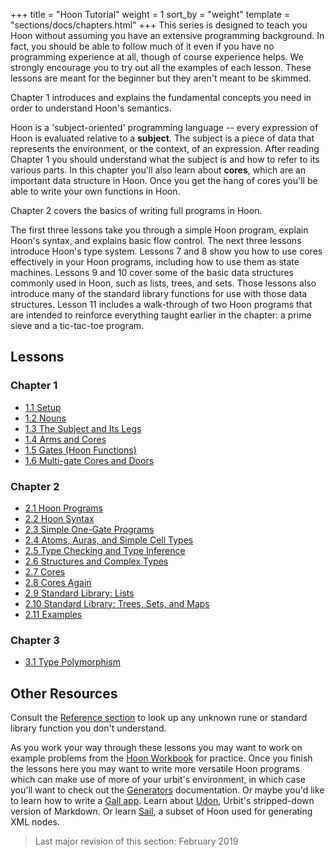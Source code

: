 +++
title = "Hoon Tutorial"
weight = 1
sort_by = "weight"
template = "sections/docs/chapters.html"
+++
This series is designed to teach you Hoon without assuming you have an extensive programming background.  In fact, you should be able to follow much of it even if you have no programming experience at all, though of course experience helps.  We strongly encourage you to try out all the examples of each lesson.  These lessons are meant for the beginner but they aren't meant to be skimmed.

Chapter 1 introduces and explains the fundamental concepts you need in order to understand Hoon's semantics.

Hoon is a 'subject-oriented' programming language -- every expression of Hoon is evaluated relative to a **subject**.  The subject is a piece of data that represents the environment, or the context, of an expression.  After reading Chapter 1 you should understand what the subject is and how to refer to its various parts.  In this chapter you'll also learn about **cores**, which are an important data structure in Hoon.  Once you get the hang of cores you'll be able to write your own functions in Hoon.

Chapter 2 covers the basics of writing full programs in Hoon.

The first three lessons take you through a simple Hoon program, explain Hoon's syntax, and explains basic flow control.  The next three lessons introduce Hoon's type system.  Lessons 7 and 8 show you how to use cores effectively in your Hoon programs, including how to use them as state machines.  Lessons 9 and 10 cover some of the basic data structures commonly used in Hoon, such as lists, trees, and sets.  Those lessons also introduce many of the standard library functions for use with those data structures.  Lesson 11 includes a walk-through of two Hoon programs that are intended to reinforce everything taught earlier in the chapter: a prime sieve and a tic-tac-toe program.

## Lessons

### Chapter 1

- [1.1 Setup](setup)
- [1.2 Nouns](nouns)
- [1.3 The Subject and Its Legs](the-subject-and-its-legs)
- [1.4 Arms and Cores](arms-and-cores)
- [1.5 Gates (Hoon Functions)](gates)
- [1.6 Multi-gate Cores and Doors](multi-gate-cores-and-doors)

### Chapter 2

- [2.1 Hoon Programs](hoon-programs)
- [2.2 Hoon Syntax](hoon-syntax)
- [2.3 Simple One-Gate Programs](simple-one-gate-programs)
- [2.4 Atoms, Auras, and Simple Cell Types](atoms-auras-and-simple-cell-types)
- [2.5 Type Checking and Type Inference](type-checking-and-type-inference)
- [2.6 Structures and Complex Types](structures-and-complex-types)
- [2.7 Cores](cores)
- [2.8 Cores Again](cores-again)
- [2.9 Standard Library: Lists](lists)
- [2.10 Standard Library: Trees, Sets, and Maps](trees-sets-and-maps)
- [2.11 Examples](examples)

### Chapter 3

- [3.1 Type Polymorphism](type-polymorphism)

## Other Resources

Consult the [Reference section](/docs/reference/) to look up any unknown rune or standard library function you don't understand.

As you work your way through these lessons you may want to work on example problems from the [Hoon Workbook](../workbook) for practice.  Once you finish the lessons here you may want to write more versatile Hoon programs which can make use of more of your urbit's environment, in which case you'll want to check out the [Generators](/docs/using/generators) documentation.  Or maybe you'd like to learn how to write a [Gall app](/docs/learn/arvo/gall).  Learn about [Udon](/docs/using/udon), Urbit's stripped-down version of Markdown.  Or learn [Sail](/docs/using/sail), a subset of Hoon used for generating XML nodes.


> Last major revision of this section: February 2019
